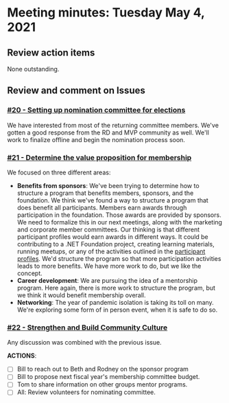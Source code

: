 # Meeting minutes: Tuesday May 4, 2021

## Review action items

None outstanding.

## Review and comment on Issues

### [#20 - Setting up nomination committee for elections](https://github.com/dotnet-foundation/wg-membership/issues/20)

We have interested from most of the returning committee members. We've gotten a good response from the RD and MVP community as well. We'll work to finalize offline and begin the nomination process soon.

### [#21 - Determine the value proposition for membership](https://github.com/dotnet-foundation/wg-membership/issues/21)

We focused on three different areas:

- **Benefits from sponsors**: We've been trying to determine how to structure a program that benefits members, sponsors, and the foundation. We think we've found a way to structure a program that does benefit all participants. Members earn awards through participation in the foundation. Those awards are provided by sponsors. We need to formalize this in our next meetings, along with the marketing and corporate member committees. Our thinking is that different participant profiles would earn awards in different ways. It could be contributing to a .NET Foundation project, creating learning materials, running meetups, or any of the activities outlined in the [participant profiles](../member-profiles.md). We'd structure the program so that more participation activities leads to more benefits. We have more work to do, but we like the concept.
- **Career development**: We are pursuing the idea of a mentorship program. Here again, there is more work to structure the program, but we think it would benefit membership overall.
- **Networking**: The year of pandemic isolation is taking its toll on many. We're exploring some form of in person event, when it is safe to do so.

### [#22 - Strengthen and Build Community Culture](https://github.com/dotnet-foundation/wg-membership/issues/22)

Any discussion was combined with the previous issue.

**ACTIONS**:

- [ ] Bill to reach out to Beth and Rodney on the sponsor program
- [ ] Bill to propose next fiscal year's membership committee budget.
- [ ] Tom to share information on other groups mentor programs.
- [ ] All: Review volunteers for nominating committee.

